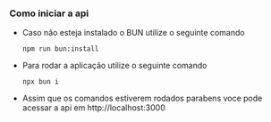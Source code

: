 ### Como iniciar a api
- Caso não esteja instalado o BUN utilize o seguinte comando
    ```powershel
    npm run bun:install
    ```
- Para rodar a aplicação utilize o seguinte comando
    ```powershel
    npx bun i
    ```
- Assim que os comandos estiverem rodados parabens voce pode acessar a api em http://localhost:3000
